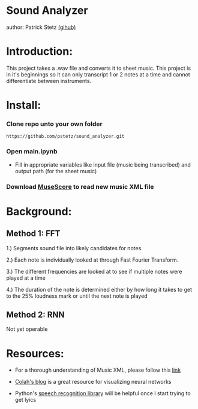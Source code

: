 # Sound Analyzer

author: Patrick Stetz [(gihub)](https://github.com/pstetz)

# Introduction:

This project takes a .wav file and converts it to sheet music.  This project is in it's beginnings so it can only transcript 1 or 2 notes at a time and cannot differentiate between instruments.

# Install:

### Clone repo unto your own folder

`https://github.com/pstetz/sound_analyzer.git`

### Open main.ipynb

- Fill in appropriate variables like input file (music being transcribed) and output path (for the sheet music)

### Download [MuseScore](https://musescore.org/en) to read new music XML file

# Background:

## Method 1: FFT

1.) Segments sound file into likely candidates for notes.

2.) Each note is individually looked at through Fast Fourier Transform.

3.) The different frequencies are looked at to see if multiple notes were played at a time

4.) The duration of the note is determined either by how long it takes to get to the 25% loudness mark or until the next note is played

## Method 2: RNN

Not yet operable

# Resources:

 - For a thorough understanding of Music XML, please follow this [link](https://wpmedia.musicxml.com/wp-content/uploads/2017/12/musicxml-tutorial.pdf?_ga=2.160318969.598454358.1523905769-1890310323.1523905769)

 - [Colah's blog](https://colah.github.io/) is a great resource for visualizing neural networks

 - Python's [speech recognition library](https://pypi.org/project/SpeechRecognition/) will be helpful once I start trying to get lyics



